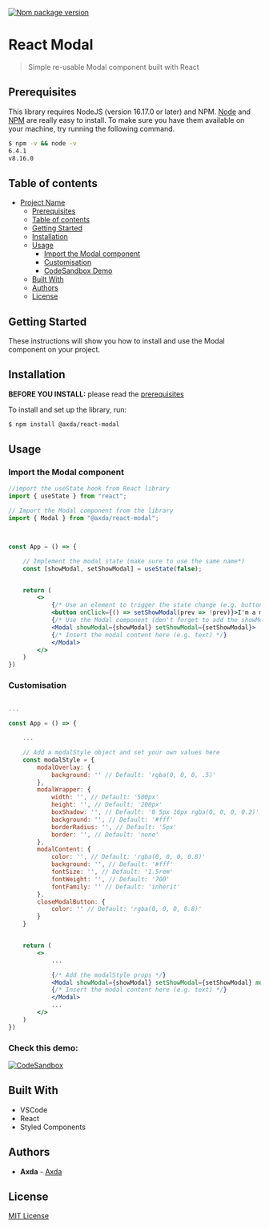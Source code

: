 [![Npm package version](https://badgen.net/npm/v/express)](https://www.npmjs.com/package/@axda/react-modal)

# React Modal

> Simple re-usable Modal component built with React

## Prerequisites

This library requires NodeJS (version 16.17.0 or later) and NPM.
[Node](http://nodejs.org/) and [NPM](https://npmjs.org/) are really easy to install.
To make sure you have them available on your machine,
try running the following command.

```sh
$ npm -v && node -v
6.4.1
v8.16.0
```

## Table of contents

- [Project Name](#project-name)
  - [Prerequisites](#prerequisites)
  - [Table of contents](#table-of-contents)
  - [Getting Started](#getting-started)
  - [Installation](#installation)
  - [Usage](#usage)
    - [Import the Modal component](#import-the-modal-component)
    - [Customisation](#customisation)
    - [CodeSandbox Demo](#check-this-demo)
  - [Built With](#built-with)
  - [Authors](#authors)
  - [License](#license)

## Getting Started

These instructions will show you how to install and use the Modal component on your project.

## Installation

**BEFORE YOU INSTALL:** please read the [prerequisites](#prerequisites)

To install and set up the library, run:

```sh
$ npm install @axda/react-modal
```

## Usage

### Import the Modal component

```jsx
//import the useState hook from React library
import { useState } from "react";

// Import the Modal component from the library
import { Modal } from "@axda/react-modal";



const App = () => {

    // Implement the modal state (make sure to use the same name*)
    const [showModal, setShowModal] = useState(false);


    return (
        <>
            {/* Use an element to trigger the state change (e.g. button) */}
            <button onClick={() => setShowModal(prev => !prev)}>I'm a modal</button>
            {/* Use the Modal component (don't forget to add the showModal, setShowModal and modalStyle props) */}
            <Modal showModal={showModal} setShowModal={setShowModal}>
            {/* Insert the modal content here (e.g. text) */}
            </Modal>
        </>
    )
})
```

### Customisation

```jsx

...

const App = () => {

    ...

    // Add a modalStyle object and set your own values here
    const modalStyle = {
        modalOverlay: {
            background: '' // Default: 'rgba(0, 0, 0, .5)'
        },
        modalWrapper: {
            width: '', // Default: '500px'
            height: '', // Default: '200px'
            boxShadow: '', // Default: '0 5px 16px rgba(0, 0, 0, 0.2)'
            background: '', // Default: '#fff'
            borderRadius: '', // Default: '5px'
            border: '', // Default: 'none'
        },
        modalContent: {
            color: '', // Default: 'rgba(0, 0, 0, 0.8)'
            background: '', // Default: '#fff'
            fontSize: '', // Default: '1.5rem'
            fontWeight: '', // Default: '700'
            fontFamily: '' // Default: 'inherit'
        },
        closeModalButton: {
            color: '' // Default: 'rgba(0, 0, 0, 0.8)'
        }
    }


    return (
        <>
            ...

            {/* Add the modalStyle props */}
            <Modal showModal={showModal} setShowModal={setShowModal} modalStyle={modalStyle}>
            {/* Insert the modal content here (e.g. text) */}
            </Modal>
            ...
        </>
    )
})
```

### Check this demo:

[![CodeSandbox](https://img.shields.io/badge/Codesandbox-040404?style=for-the-badge&logo=codesandbox&logoColor=DBDBDB)](https://codesandbox.io/s/react-select-demo-ytruiv?file=/src/App.js)

## Built With

* VSCode
* React
* Styled Components

## Authors

* **Axda** - [Axda](https://github.com/Axda-Web)

## License

[MIT License](https://en.wikipedia.org/wiki/MIT_License)